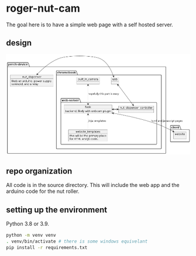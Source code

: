# roger-nut-cam

The goal here is to have a simple web page with a self hosted server.

## design

![high level design diagram](high-level-diagram.png "Design")

## repo organization

All code is in the source directory. This will include the web app and the arduino code for the nut roller. 

## setting up the environment

Python 3.8 or 3.9. 

```bash
python -m venv venv 
. venv/bin/activate # there is some windows equivelant
pip install -r requirements.txt
```